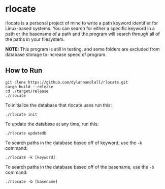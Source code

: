 # rlocate

rlocate is a personal project of mine to write a path keyword identifier for Linux-based systems. You can search for either a specific keyword in a path or the basename of a path and the program will search through all of the paths in your filesystem. 

**NOTE**: This program is still in testing, and some folders are excluded from database storage to increase speed of program. 
## How to Run

```shell
git clone https://github.com/dylannandlall/rlocate.git
cargo build --release
cd ./target/release
./rlocate 
```

To initialize the database that rlocate uses run this:
```shell
./rlocate init
```

To update the database at any time, run this:
```shell
./rlocate updatedb
```

To search paths in the database based off of keyword, use the `-k` command:
```shell
./rlocate -k [keyword]
```

To search paths in the database based off of the basename, use the `-b` command:
```
./rlocate -b [basename]
```